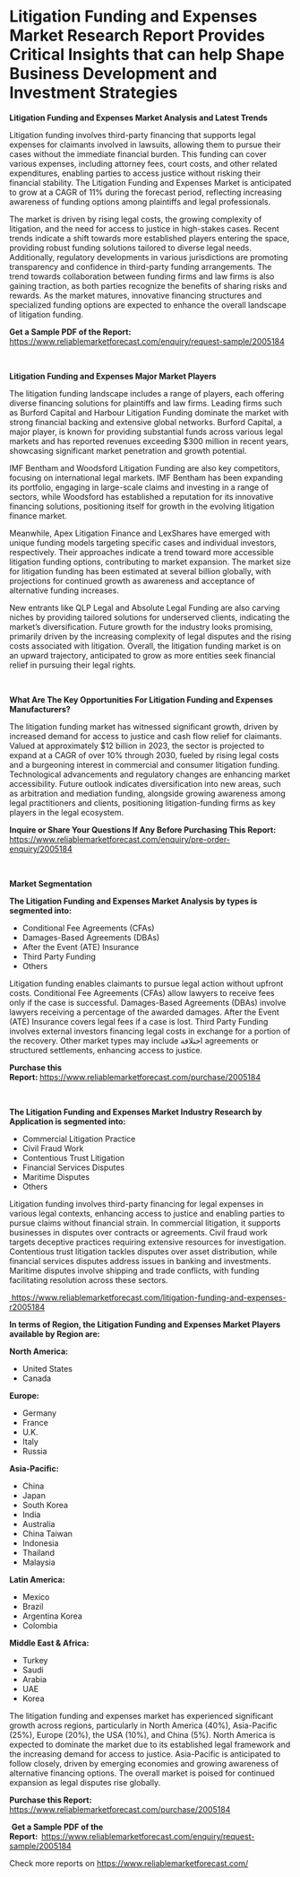 <p><h1>Litigation Funding and Expenses Market Research Report Provides Critical Insights that can help Shape Business Development and Investment Strategies</h1></p><p><strong>Litigation Funding and Expenses Market Analysis and Latest Trends</strong></p>
<p><p>Litigation funding involves third-party financing that supports legal expenses for claimants involved in lawsuits, allowing them to pursue their cases without the immediate financial burden. This funding can cover various expenses, including attorney fees, court costs, and other related expenditures, enabling parties to access justice without risking their financial stability. The Litigation Funding and Expenses Market is anticipated to grow at a CAGR of 11% during the forecast period, reflecting increasing awareness of funding options among plaintiffs and legal professionals.</p><p>The market is driven by rising legal costs, the growing complexity of litigation, and the need for access to justice in high-stakes cases. Recent trends indicate a shift towards more established players entering the space, providing robust funding solutions tailored to diverse legal needs. Additionally, regulatory developments in various jurisdictions are promoting transparency and confidence in third-party funding arrangements. The trend towards collaboration between funding firms and law firms is also gaining traction, as both parties recognize the benefits of sharing risks and rewards. As the market matures, innovative financing structures and specialized funding options are expected to enhance the overall landscape of litigation funding.</p></p>
<p><strong>Get a Sample PDF of the Report:&nbsp;</strong> <a href="https://www.reliablemarketforecast.com/enquiry/request-sample/2005184?utm_campaign=1170&utm_medium=2&utm_source=Github&utm_content=ia&utm_term=15012025&utm_id=litigation-funding-and-expenses">https://www.reliablemarketforecast.com/enquiry/request-sample/2005184</a></p>
<p>&nbsp;</p>
<p><strong>Litigation Funding and Expenses Major Market Players</strong></p>
<p><p>The litigation funding landscape includes a range of players, each offering diverse financing solutions for plaintiffs and law firms. Leading firms such as Burford Capital and Harbour Litigation Funding dominate the market with strong financial backing and extensive global networks. Burford Capital, a major player, is known for providing substantial funds across various legal markets and has reported revenues exceeding $300 million in recent years, showcasing significant market penetration and growth potential.</p><p>IMF Bentham and Woodsford Litigation Funding are also key competitors, focusing on international legal markets. IMF Bentham has been expanding its portfolio, engaging in large-scale claims and investing in a range of sectors, while Woodsford has established a reputation for its innovative financing solutions, positioning itself for growth in the evolving litigation finance market. </p><p>Meanwhile, Apex Litigation Finance and LexShares have emerged with unique funding models targeting specific cases and individual investors, respectively. Their approaches indicate a trend toward more accessible litigation funding options, contributing to market expansion. The market size for litigation funding has been estimated at several billion globally, with projections for continued growth as awareness and acceptance of alternative funding increases.</p><p>New entrants like QLP Legal and Absolute Legal Funding are also carving niches by providing tailored solutions for underserved clients, indicating the market’s diversification. Future growth for the industry looks promising, primarily driven by the increasing complexity of legal disputes and the rising costs associated with litigation. Overall, the litigation funding market is on an upward trajectory, anticipated to grow as more entities seek financial relief in pursuing their legal rights.</p></p>
<p>&nbsp;</p>
<p><strong>What Are The Key Opportunities For Litigation Funding and Expenses Manufacturers?</strong></p>
<p><p>The litigation funding market has witnessed significant growth, driven by increased demand for access to justice and cash flow relief for claimants. Valued at approximately $12 billion in 2023, the sector is projected to expand at a CAGR of over 10% through 2030, fueled by rising legal costs and a burgeoning interest in commercial and consumer litigation funding. Technological advancements and regulatory changes are enhancing market accessibility. Future outlook indicates diversification into new areas, such as arbitration and mediation funding, alongside growing awareness among legal practitioners and clients, positioning litigation-funding firms as key players in the legal ecosystem.</p></p>
<p><strong>Inquire or Share Your Questions If Any Before Purchasing This Report:</strong> <a href="https://www.reliablemarketforecast.com/enquiry/pre-order-enquiry/2005184?utm_campaign=1170&utm_medium=2&utm_source=Github&utm_content=ia&utm_term=15012025&utm_id=litigation-funding-and-expenses">https://www.reliablemarketforecast.com/enquiry/pre-order-enquiry/2005184</a></p>
<p>&nbsp;</p>
<p><strong>Market Segmentation</strong></p>
<p><strong>The Litigation Funding and Expenses Market Analysis by types is segmented into:</strong></p>
<p><ul><li>Conditional Fee Agreements (CFAs)</li><li>Damages-Based Agreements (DBAs)</li><li>After the Event (ATE) Insurance</li><li>Third Party Funding</li><li>Others</li></ul></p>
<p><p>Litigation funding enables claimants to pursue legal action without upfront costs. Conditional Fee Agreements (CFAs) allow lawyers to receive fees only if the case is successful. Damages-Based Agreements (DBAs) involve lawyers receiving a percentage of the awarded damages. After the Event (ATE) Insurance covers legal fees if a case is lost. Third Party Funding involves external investors financing legal costs in exchange for a portion of the recovery. Other market types may include اختلافة agreements or structured settlements, enhancing access to justice.</p></p>
<p><strong>Purchase this Report:&nbsp;</strong><a href="https://www.reliablemarketforecast.com/purchase/2005184?utm_campaign=1170&utm_medium=2&utm_source=Github&utm_content=ia&utm_term=15012025&utm_id=litigation-funding-and-expenses">https://www.reliablemarketforecast.com/purchase/2005184</a></p>
<p>&nbsp;</p>
<p><strong>The Litigation Funding and Expenses Market Industry Research by Application is segmented into:</strong></p>
<p><ul><li>Commercial Litigation Practice</li><li>Civil Fraud Work</li><li>Contentious Trust Litigation</li><li>Financial Services Disputes</li><li>Maritime Disputes</li><li>Others</li></ul></p>
<p><p>Litigation funding involves third-party financing for legal expenses in various legal contexts, enhancing access to justice and enabling parties to pursue claims without financial strain. In commercial litigation, it supports businesses in disputes over contracts or agreements. Civil fraud work targets deceptive practices requiring extensive resources for investigation. Contentious trust litigation tackles disputes over asset distribution, while financial services disputes address issues in banking and investments. Maritime disputes involve shipping and trade conflicts, with funding facilitating resolution across these sectors.</p></p>
<p><a href="https://www.reliablemarketforecast.com/litigation-funding-and-expenses-r2005184?utm_campaign=1170&utm_medium=2&utm_source=Github&utm_content=ia&utm_term=15012025&utm_id=litigation-funding-and-expenses">&nbsp;https://www.reliablemarketforecast.com/litigation-funding-and-expenses-r2005184</a></p>
<p><strong>In terms of Region, the Litigation Funding and Expenses Market Players available by Region are:</strong></p>
<p>
    <p> <strong> North America: </strong>
        <ul>
            <li>United States</li>
            <li>Canada</li>
        </ul>
        </p> 
    <p> <strong> Europe: </strong>
        <ul>
            <li>Germany</li>
            <li>France</li>
            <li>U.K.</li>
            <li>Italy</li>
            <li>Russia</li>
        </ul>
        </p> 
    <p> <strong> Asia-Pacific: </strong>
        <ul>
            <li>China</li>
            <li>Japan</li>
            <li>South Korea</li>
            <li>India</li>
            <li>Australia</li>
            <li>China Taiwan</li>
            <li>Indonesia</li>
            <li>Thailand</li>
            <li>Malaysia</li>
        </ul>
        </p> 
    <p> <strong> Latin America: </strong>
        <ul>
            <li>Mexico</li>
            <li>Brazil</li>
            <li>Argentina Korea</li>
            <li>Colombia</li>
        </ul>
        </p> 
    <p> <strong> Middle East & Africa: </strong>
        <ul>
            <li>Turkey</li>
            <li>Saudi</li>
            <li>Arabia</li>
            <li>UAE</li>
            <li>Korea</li>
        </ul>
    </p>
    </p>
<p><p>The litigation funding and expenses market has experienced significant growth across regions, particularly in North America (40%), Asia-Pacific (25%), Europe (20%), the USA (10%), and China (5%). North America is expected to dominate the market due to its established legal framework and the increasing demand for access to justice. Asia-Pacific is anticipated to follow closely, driven by emerging economies and growing awareness of alternative financing options. The overall market is poised for continued expansion as legal disputes rise globally.</p></p>
<p><strong>Purchase this Report: </strong><a href="https://www.reliablemarketforecast.com/purchase/2005184?utm_campaign=1170&utm_medium=2&utm_source=Github&utm_content=ia&utm_term=15012025&utm_id=litigation-funding-and-expenses">https://www.reliablemarketforecast.com/purchase/2005184</a></p>
<p>&nbsp;<strong>Get a Sample PDF of the Report:&nbsp;&nbsp;</strong><a href="https://www.reliablemarketforecast.com/enquiry/request-sample/2005184?utm_campaign=1170&utm_medium=2&utm_source=Github&utm_content=ia&utm_term=15012025&utm_id=litigation-funding-and-expenses">https://www.reliablemarketforecast.com/enquiry/request-sample/2005184</a></p>
<p><strong></strong></p>
<p>Check more reports on <a href="https://www.reliablemarketforecast.com/?utm_campaign=1170&utm_medium=2&utm_source=Github&utm_content=ia&utm_term=15012025&utm_id=litigation-funding-and-expenses">https://www.reliablemarketforecast.com/</a></p>